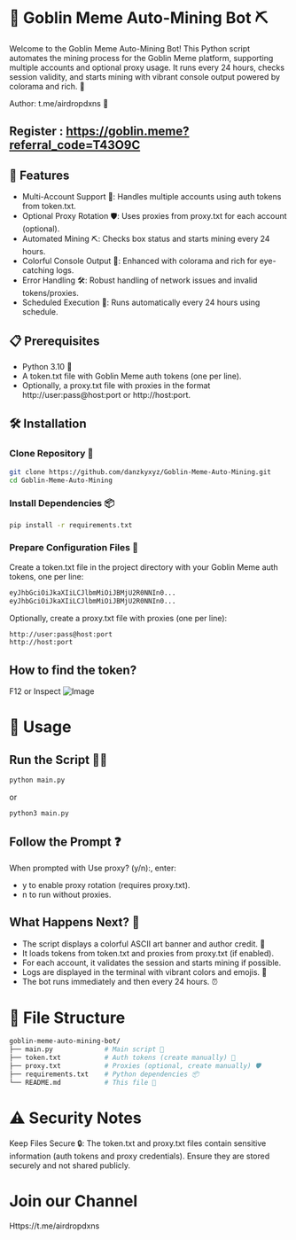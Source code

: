 # 🚀 Goblin Meme Auto-Mining Bot ⛏️
Welcome to the Goblin Meme Auto-Mining Bot! This Python script automates the mining process for the Goblin Meme platform, supporting multiple accounts and optional proxy usage. It runs every 24 hours, checks session validity, and starts mining with vibrant console output powered by colorama and rich. 🌟

Author: t.me/airdropdxns 📩

## Register : https://goblin.meme?referral_code=T43O9C

## 🎯 Features
- Multi-Account Support 🔑: Handles multiple accounts using auth tokens from token.txt.
- Optional Proxy Rotation 🛡️: Uses proxies from proxy.txt for each account (optional).
- Automated Mining ⛏️: Checks box status and starts mining every 24 hours.
- Colorful Console Output 🌈: Enhanced with colorama and rich for eye-catching logs.
- Error Handling 🛠️: Robust handling of network issues and invalid tokens/proxies.
- Scheduled Execution 📅: Runs automatically every 24 hours using schedule.

## 📋 Prerequisites
- Python 3.10 🐍
- A token.txt file with Goblin Meme auth tokens (one per line).
- Optionally, a proxy.txt file with proxies in the format http://user:pass@host:port or http://host:port.

## 🛠️ Installation
### Clone Repository 📂
```bash
git clone https://github.com/danzkyxyz/Goblin-Meme-Auto-Mining.git
cd Goblin-Meme-Auto-Mining
```
### Install Dependencies 📦
```bash
pip install -r requirements.txt
```
### Prepare Configuration Files 📝
Create a token.txt file in the project directory with your Goblin Meme auth tokens, one per line:
```bash
eyJhbGciOiJkaXIiLCJlbmMiOiJBMjU2R0NNIn0...
eyJhbGciOiJkaXIiLCJlbmMiOiJBMjU2R0NNIn0...
```
Optionally, create a proxy.txt file with proxies (one per line):
```bash
http://user:pass@host:port
http://host:port
```

## How to find the token?
F12 or Inspect
![Image](https://github.com/user-attachments/assets/f4b6fe85-b58e-43cd-b41a-3662e6b7d1fe)

# 🚀 Usage
## Run the Script 🏃‍♂️
```bash
python main.py
```
or
```bash
python3 main.py
```

## Follow the Prompt ❓
When prompted with Use proxy? (y/n):, enter:
- y to enable proxy rotation (requires proxy.txt).
- n to run without proxies.

## What Happens Next? 🌟
- The script displays a colorful ASCII art banner and author credit. 🎨
- It loads tokens from token.txt and proxies from proxy.txt (if enabled).
- For each account, it validates the session and starts mining if possible.
- Logs are displayed in the terminal with vibrant colors and emojis. 📜
- The bot runs immediately and then every 24 hours. ⏰

# 📁 File Structure
```bash
goblin-meme-auto-mining-bot/
├── main.py             # Main script 🚀
├── token.txt           # Auth tokens (create manually) 🔑
├── proxy.txt           # Proxies (optional, create manually) 🛡️
├── requirements.txt    # Python dependencies 📦
└── README.md           # This file 📖
```

# ⚠️ Security Notes
Keep Files Secure 🔒: The token.txt and proxy.txt files contain sensitive information (auth tokens and proxy credentials). Ensure they are stored securely and not shared publicly.

# Join our Channel
Https://t.me/airdropdxns
